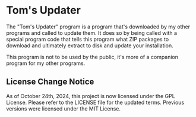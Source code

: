 # Tom's Updater
The "Tom's Updater" program is a program that's downloaded by my other programs and called to update them. It does so by being called with a special program code that tells this program what ZIP packages to download and ultimately extract to disk and update your installation.

This program is not to be used by the public, it's more of a companion program for my other programs.

## License Change Notice
As of October 24th, 2024, this project is now licensed under the GPL License. 
Please refer to the LICENSE file for the updated terms. Previous versions were licensed under the MIT License.
